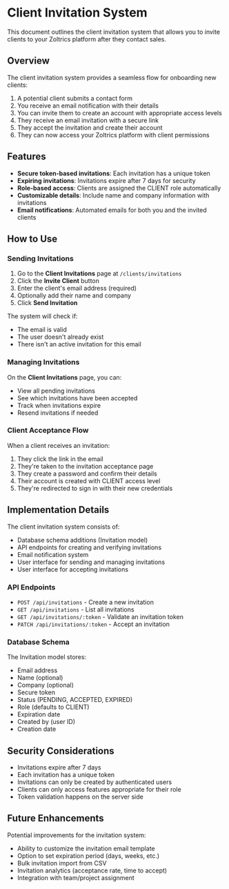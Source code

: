 # Client Invitation System

This document outlines the client invitation system that allows you to invite clients to your Zoltrics platform after they contact sales.

## Overview

The client invitation system provides a seamless flow for onboarding new clients:

1. A potential client submits a contact form
2. You receive an email notification with their details
3. You can invite them to create an account with appropriate access levels
4. They receive an email invitation with a secure link
5. They accept the invitation and create their account
6. They can now access your Zoltrics platform with client permissions

## Features

- **Secure token-based invitations**: Each invitation has a unique token
- **Expiring invitations**: Invitations expire after 7 days for security
- **Role-based access**: Clients are assigned the CLIENT role automatically
- **Customizable details**: Include name and company information with invitations
- **Email notifications**: Automated emails for both you and the invited clients

## How to Use

### Sending Invitations

1. Go to the **Client Invitations** page at `/clients/invitations`
2. Click the **Invite Client** button
3. Enter the client's email address (required)
4. Optionally add their name and company
5. Click **Send Invitation**

The system will check if:
- The email is valid
- The user doesn't already exist
- There isn't an active invitation for this email

### Managing Invitations

On the **Client Invitations** page, you can:
- View all pending invitations
- See which invitations have been accepted
- Track when invitations expire
- Resend invitations if needed

### Client Acceptance Flow

When a client receives an invitation:

1. They click the link in the email
2. They're taken to the invitation acceptance page
3. They create a password and confirm their details
4. Their account is created with CLIENT access level
5. They're redirected to sign in with their new credentials

## Implementation Details

The client invitation system consists of:

- Database schema additions (Invitation model)
- API endpoints for creating and verifying invitations
- Email notification system
- User interface for sending and managing invitations
- User interface for accepting invitations

### API Endpoints

- `POST /api/invitations` - Create a new invitation
- `GET /api/invitations` - List all invitations
- `GET /api/invitations/:token` - Validate an invitation token
- `PATCH /api/invitations/:token` - Accept an invitation

### Database Schema

The Invitation model stores:
- Email address
- Name (optional)
- Company (optional) 
- Secure token
- Status (PENDING, ACCEPTED, EXPIRED)
- Role (defaults to CLIENT)
- Expiration date
- Created by (user ID)
- Creation date

## Security Considerations

- Invitations expire after 7 days
- Each invitation has a unique token
- Invitations can only be created by authenticated users
- Clients can only access features appropriate for their role
- Token validation happens on the server side

## Future Enhancements

Potential improvements for the invitation system:

- Ability to customize the invitation email template
- Option to set expiration period (days, weeks, etc.)
- Bulk invitation import from CSV
- Invitation analytics (acceptance rate, time to accept)
- Integration with team/project assignment 